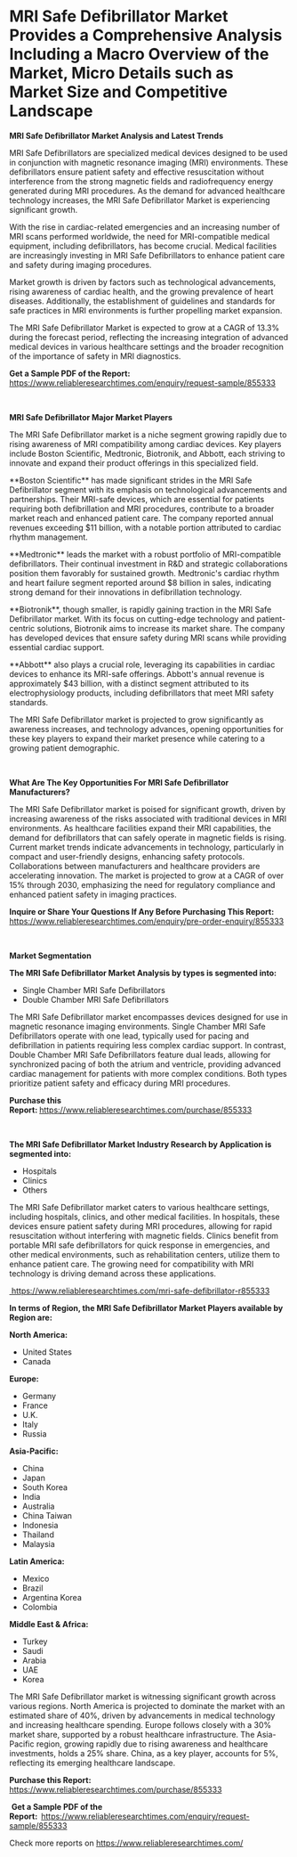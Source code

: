 <p><h1>MRI Safe Defibrillator Market Provides a Comprehensive Analysis Including a Macro Overview of the Market, Micro Details such as Market Size and Competitive Landscape</h1></p><p><strong>MRI Safe Defibrillator Market Analysis and Latest Trends</strong></p>
<p><p>MRI Safe Defibrillators are specialized medical devices designed to be used in conjunction with magnetic resonance imaging (MRI) environments. These defibrillators ensure patient safety and effective resuscitation without interference from the strong magnetic fields and radiofrequency energy generated during MRI procedures. As the demand for advanced healthcare technology increases, the MRI Safe Defibrillator Market is experiencing significant growth.</p><p>With the rise in cardiac-related emergencies and an increasing number of MRI scans performed worldwide, the need for MRI-compatible medical equipment, including defibrillators, has become crucial. Medical facilities are increasingly investing in MRI Safe Defibrillators to enhance patient care and safety during imaging procedures.</p><p>Market growth is driven by factors such as technological advancements, rising awareness of cardiac health, and the growing prevalence of heart diseases. Additionally, the establishment of guidelines and standards for safe practices in MRI environments is further propelling market expansion. </p><p>The MRI Safe Defibrillator Market is expected to grow at a CAGR of 13.3% during the forecast period, reflecting the increasing integration of advanced medical devices in various healthcare settings and the broader recognition of the importance of safety in MRI diagnostics.</p></p>
<p><strong>Get a Sample PDF of the Report:&nbsp;</strong> <a href="https://www.reliableresearchtimes.com/enquiry/request-sample/855333?utm_campaign=1581&utm_medium=2&utm_source=Github&utm_content=ia&utm_term=03032025&utm_id=mri-safe-defibrillator">https://www.reliableresearchtimes.com/enquiry/request-sample/855333</a></p>
<p>&nbsp;</p>
<p><strong>MRI Safe Defibrillator Major Market Players</strong></p>
<p><p>The MRI Safe Defibrillator market is a niche segment growing rapidly due to rising awareness of MRI compatibility among cardiac devices. Key players include Boston Scientific, Medtronic, Biotronik, and Abbott, each striving to innovate and expand their product offerings in this specialized field.</p><p>**Boston Scientific** has made significant strides in the MRI Safe Defibrillator segment with its emphasis on technological advancements and partnerships. Their MRI-safe devices, which are essential for patients requiring both defibrillation and MRI procedures, contribute to a broader market reach and enhanced patient care. The company reported annual revenues exceeding $11 billion, with a notable portion attributed to cardiac rhythm management.</p><p>**Medtronic** leads the market with a robust portfolio of MRI-compatible defibrillators. Their continual investment in R&D and strategic collaborations position them favorably for sustained growth. Medtronic's cardiac rhythm and heart failure segment reported around $8 billion in sales, indicating strong demand for their innovations in defibrillation technology.</p><p>**Biotronik**, though smaller, is rapidly gaining traction in the MRI Safe Defibrillator market. With its focus on cutting-edge technology and patient-centric solutions, Biotronik aims to increase its market share. The company has developed devices that ensure safety during MRI scans while providing essential cardiac support.</p><p>**Abbott** also plays a crucial role, leveraging its capabilities in cardiac devices to enhance its MRI-safe offerings. Abbott's annual revenue is approximately $43 billion, with a distinct segment attributed to its electrophysiology products, including defibrillators that meet MRI safety standards.</p><p>The MRI Safe Defibrillator market is projected to grow significantly as awareness increases, and technology advances, opening opportunities for these key players to expand their market presence while catering to a growing patient demographic.</p></p>
<p>&nbsp;</p>
<p><strong>What Are The Key Opportunities For MRI Safe Defibrillator Manufacturers?</strong></p>
<p><p>The MRI Safe Defibrillator market is poised for significant growth, driven by increasing awareness of the risks associated with traditional devices in MRI environments. As healthcare facilities expand their MRI capabilities, the demand for defibrillators that can safely operate in magnetic fields is rising. Current market trends indicate advancements in technology, particularly in compact and user-friendly designs, enhancing safety protocols. Collaborations between manufacturers and healthcare providers are accelerating innovation. The market is projected to grow at a CAGR of over 15% through 2030, emphasizing the need for regulatory compliance and enhanced patient safety in imaging practices.</p></p>
<p><strong>Inquire or Share Your Questions If Any Before Purchasing This Report:</strong> <a href="https://www.reliableresearchtimes.com/enquiry/pre-order-enquiry/855333?utm_campaign=1581&utm_medium=2&utm_source=Github&utm_content=ia&utm_term=03032025&utm_id=mri-safe-defibrillator">https://www.reliableresearchtimes.com/enquiry/pre-order-enquiry/855333</a></p>
<p>&nbsp;</p>
<p><strong>Market Segmentation</strong></p>
<p><strong>The MRI Safe Defibrillator Market Analysis by types is segmented into:</strong></p>
<p><ul><li>Single Chamber MRI Safe Defibrillators</li><li>Double Chamber MRI Safe Defibrillators</li></ul></p>
<p><p>The MRI Safe Defibrillator market encompasses devices designed for use in magnetic resonance imaging environments. Single Chamber MRI Safe Defibrillators operate with one lead, typically used for pacing and defibrillation in patients requiring less complex cardiac support. In contrast, Double Chamber MRI Safe Defibrillators feature dual leads, allowing for synchronized pacing of both the atrium and ventricle, providing advanced cardiac management for patients with more complex conditions. Both types prioritize patient safety and efficacy during MRI procedures.</p></p>
<p><strong>Purchase this Report:&nbsp;</strong><a href="https://www.reliableresearchtimes.com/purchase/855333?utm_campaign=1581&utm_medium=2&utm_source=Github&utm_content=ia&utm_term=03032025&utm_id=mri-safe-defibrillator">https://www.reliableresearchtimes.com/purchase/855333</a></p>
<p>&nbsp;</p>
<p><strong>The MRI Safe Defibrillator Market Industry Research by Application is segmented into:</strong></p>
<p><ul><li>Hospitals</li><li>Clinics</li><li>Others</li></ul></p>
<p><p>The MRI Safe Defibrillator market caters to various healthcare settings, including hospitals, clinics, and other medical facilities. In hospitals, these devices ensure patient safety during MRI procedures, allowing for rapid resuscitation without interfering with magnetic fields. Clinics benefit from portable MRI safe defibrillators for quick response in emergencies, and other medical environments, such as rehabilitation centers, utilize them to enhance patient care. The growing need for compatibility with MRI technology is driving demand across these applications.</p></p>
<p><a href="https://www.reliableresearchtimes.com/mri-safe-defibrillator-r855333?utm_campaign=1581&utm_medium=2&utm_source=Github&utm_content=ia&utm_term=03032025&utm_id=mri-safe-defibrillator">&nbsp;https://www.reliableresearchtimes.com/mri-safe-defibrillator-r855333</a></p>
<p><strong>In terms of Region, the MRI Safe Defibrillator Market Players available by Region are:</strong></p>
<p>
    <p> <strong> North America: </strong>
        <ul>
            <li>United States</li>
            <li>Canada</li>
        </ul>
        </p> 
    <p> <strong> Europe: </strong>
        <ul>
            <li>Germany</li>
            <li>France</li>
            <li>U.K.</li>
            <li>Italy</li>
            <li>Russia</li>
        </ul>
        </p> 
    <p> <strong> Asia-Pacific: </strong>
        <ul>
            <li>China</li>
            <li>Japan</li>
            <li>South Korea</li>
            <li>India</li>
            <li>Australia</li>
            <li>China Taiwan</li>
            <li>Indonesia</li>
            <li>Thailand</li>
            <li>Malaysia</li>
        </ul>
        </p> 
    <p> <strong> Latin America: </strong>
        <ul>
            <li>Mexico</li>
            <li>Brazil</li>
            <li>Argentina Korea</li>
            <li>Colombia</li>
        </ul>
        </p> 
    <p> <strong> Middle East & Africa: </strong>
        <ul>
            <li>Turkey</li>
            <li>Saudi</li>
            <li>Arabia</li>
            <li>UAE</li>
            <li>Korea</li>
        </ul>
    </p>
    </p>
<p><p>The MRI Safe Defibrillator market is witnessing significant growth across various regions. North America is projected to dominate the market with an estimated share of 40%, driven by advancements in medical technology and increasing healthcare spending. Europe follows closely with a 30% market share, supported by a robust healthcare infrastructure. The Asia-Pacific region, growing rapidly due to rising awareness and healthcare investments, holds a 25% share. China, as a key player, accounts for 5%, reflecting its emerging healthcare landscape.</p></p>
<p><strong>Purchase this Report: </strong><a href="https://www.reliableresearchtimes.com/purchase/855333?utm_campaign=1581&utm_medium=2&utm_source=Github&utm_content=ia&utm_term=03032025&utm_id=mri-safe-defibrillator">https://www.reliableresearchtimes.com/purchase/855333</a></p>
<p>&nbsp;<strong>Get a Sample PDF of the Report:&nbsp;&nbsp;</strong><a href="https://www.reliableresearchtimes.com/enquiry/request-sample/855333?utm_campaign=1581&utm_medium=2&utm_source=Github&utm_content=ia&utm_term=03032025&utm_id=mri-safe-defibrillator">https://www.reliableresearchtimes.com/enquiry/request-sample/855333</a></p>
<p><strong></strong></p>
<p>Check more reports on <a href="https://www.reliableresearchtimes.com/?utm_campaign=1581&utm_medium=2&utm_source=Github&utm_content=ia&utm_term=03032025&utm_id=mri-safe-defibrillator">https://www.reliableresearchtimes.com/</a></p>